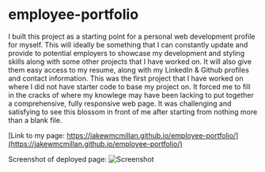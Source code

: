 # employee-portfolio

I built this project as a starting point for a personal web development profile for myself.  This will ideally be something that I can constantly update and provide to potential employers to showcase my development and styling skills along with some other projects that I have worked on.  It will also give them easy access to my resume, along with my LinkedIn & Github profiles and contact information.  This was the first project that I have worked on where I did not have starter code to base my project on.  It forced me to fill in the cracks of where my knowlege may have been lacking to put together a comprehensive, fully responsive web page.  It was challenging and satisfying to see this blossom in front of me after starting from nothing more than a blank file. 

[Link to my page: https://jakewmcmillan.github.io/employee-portfolio/](https://jakewmcmillan.github.io/employee-portfolio/)

Screenshot of deployed page:
![Screenshot](assets/images/website-screenshot.png)